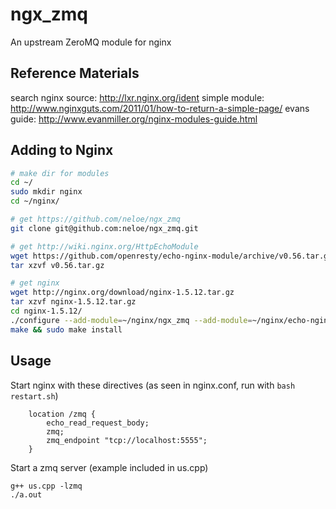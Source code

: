 ngx_zmq
=======
An upstream ZeroMQ module for nginx

Reference Materials
-------------------
search nginx source: http://lxr.nginx.org/ident
simple module: http://www.nginxguts.com/2011/01/how-to-return-a-simple-page/
evans guide: http://www.evanmiller.org/nginx-modules-guide.html

Adding to Nginx
---------------
```bash
# make dir for modules
cd ~/
sudo mkdir nginx
cd ~/nginx/

# get https://github.com/neloe/ngx_zmq
git clone git@github.com:neloe/ngx_zmq.git

# get http://wiki.nginx.org/HttpEchoModule
wget https://github.com/openresty/echo-nginx-module/archive/v0.56.tar.gz
tar xzvf v0.56.tar.gz

# get nginx
wget http://nginx.org/download/nginx-1.5.12.tar.gz
tar xzvf nginx-1.5.12.tar.gz
cd nginx-1.5.12/
./configure --add-module=~/nginx/ngx_zmq --add-module=~/nginx/echo-nginx-module-0.56
make && sudo make install
```

Usage
-----
Start nginx with these directives (as seen in nginx.conf, run with `bash restart.sh`)
```nginx
    location /zmq {
        echo_read_request_body;
        zmq;
        zmq_endpoint "tcp://localhost:5555";
    }
```
Start a zmq server (example included in us.cpp)
```
g++ us.cpp -lzmq
./a.out
```
